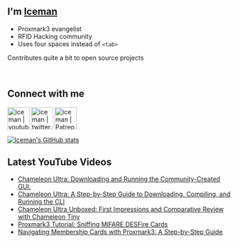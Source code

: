 ## I'm [Iceman][website]

- Proxmark3 evangelist
- RFID Hacking community
- Uses four spaces instead of `<tab>`

Contributes quite a bit to open source projects

<br />

## Connect with me

[<img align="left" alt="iceman | youtube" height="50px" src="https://upload.wikimedia.org/wikipedia/commons/0/09/YouTube_full-color_icon_%282017%29.svg" />][youtube]
[<img align="left" alt="iceman | twitter" height="50px" src="https://upload.wikimedia.org/wikipedia/commons/thumb/6/6b/Twitter_Logo_Blue.png/640px-Twitter_Logo_Blue.png" />][twitter]
[<img align="left" alt="iceman | Patreon" height="50px" src="https://upload.wikimedia.org/wikipedia/commons/5/5a/Patreon_logomark.svg" />][patreon]

<br /><br /><br />

[![Iceman's GitHub stats](https://github-readme-stats.vercel.app/api?username=iceman1001&show_icons=true&theme=calm)](https://github.com/anuraghazra/github-readme-stats)


## Latest YouTube Videos
<!-- YOUTUBE:START -->
- [Chameleon Ultra: Downloading and Running the Community-Created GUI.](https://www.youtube.com/watch?v=rHH7iqbX3nY)
- [Chameleon Ultra: A Step-by-Step Guide to Downloading, Compiling, and Running the CLI](https://www.youtube.com/watch?v=VGpAeitNXH0)
- [Chameleon Ultra Unboxed: First Impressions and Comparative Review with Chameleon Tiny](https://www.youtube.com/watch?v=e1ES8ND2Qbs)
- [Proxmark3 Tutorial: Sniffing MIFARE DESFire Cards](https://www.youtube.com/watch?v=vBkjvBFtog4)
- [Navigating Membership Cards with Proxmark3: A Step-by-Step Guide](https://www.youtube.com/watch?v=rpdpYnOwyw4)
<!-- YOUTUBE:END -->

[website]: http://www.icedev.se
[twitter]: https://twitter.com/herrmann1001
[youtube]: https://www.youtube.com/c/ChrisHerrmann1001
[patreon]: https://www.patreon.com/iceman1001
